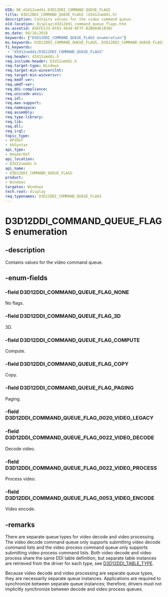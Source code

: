 ```yaml
---
UID: NE:d3d12umddi.D3D12DDI_COMMAND_QUEUE_FLAGS
title: D3D12DDI_COMMAND_QUEUE_FLAGS (d3d12umddi.h)
description: Contains values for the video command queue.
old-location: display\d3d12ddi_command_queue_flags.htm
ms.assetid: A5EFE133-6F63-4EA4-8F7F-B2B6A4E1838C
ms.date: 04/16/2018
keywords: ["D3D12DDI_COMMAND_QUEUE_FLAGS enumeration"]
ms.keywords: D3D12DDI_COMMAND_QUEUE_FLAGS, D3D12DDI_COMMAND_QUEUE_FLAGS enumeration [Display Devices], D3D12DDI_COMMAND_QUEUE_FLAG_0022_VIDEO_DECODE, D3D12DDI_COMMAND_QUEUE_FLAG_0022_VIDEO_PROCESS, D3D12DDI_COMMAND_QUEUE_FLAG_3D, D3D12DDI_COMMAND_QUEUE_FLAG_COMPUTE, D3D12DDI_COMMAND_QUEUE_FLAG_COPY, D3D12DDI_COMMAND_QUEUE_FLAG_NONE, D3D12DDI_COMMAND_QUEUE_FLAG_PAGING, d3d12umddi/D3D12DDI_COMMAND_QUEUE_FLAGS, d3d12umddi/D3D12DDI_COMMAND_QUEUE_FLAG_0022_VIDEO_DECODE, d3d12umddi/D3D12DDI_COMMAND_QUEUE_FLAG_0022_VIDEO_PROCESS, d3d12umddi/D3D12DDI_COMMAND_QUEUE_FLAG_3D, d3d12umddi/D3D12DDI_COMMAND_QUEUE_FLAG_COMPUTE, d3d12umddi/D3D12DDI_COMMAND_QUEUE_FLAG_COPY, d3d12umddi/D3D12DDI_COMMAND_QUEUE_FLAG_NONE, d3d12umddi/D3D12DDI_COMMAND_QUEUE_FLAG_PAGING, display.d3d12ddi_command_queue_flags
f1_keywords:
 - "d3d12umddi/D3D12DDI_COMMAND_QUEUE_FLAGS"
req.header: d3d12umddi.h
req.include-header: D3d12umddi.h
req.target-type: Windows
req.target-min-winverclnt:
req.target-min-winversvr:
req.kmdf-ver:
req.umdf-ver:
req.ddi-compliance:
req.unicode-ansi:
req.idl:
req.max-support:
req.namespace:
req.assembly:
req.type-library:
req.lib:
req.dll:
req.irql:
topic_type:
- APIRef
- kbSyntax
api_type:
- HeaderDef
api_location:
- D3d12umddi.h
api_name:
- D3D12DDI_COMMAND_QUEUE_FLAGS
product:
- Windows
targetos: Windows
tech.root: display
req.typenames: D3D12DDI_COMMAND_QUEUE_FLAGS
---
```


# D3D12DDI_COMMAND_QUEUE_FLAGS enumeration


## -description


Contains values for the video command queue.


## -enum-fields




### -field D3D12DDI_COMMAND_QUEUE_FLAG_NONE

No flags.


### -field D3D12DDI_COMMAND_QUEUE_FLAG_3D

3D.


### -field D3D12DDI_COMMAND_QUEUE_FLAG_COMPUTE

Compute.


### -field D3D12DDI_COMMAND_QUEUE_FLAG_COPY

Copy.


### -field D3D12DDI_COMMAND_QUEUE_FLAG_PAGING

Paging.


### -field D3D12DDI_COMMAND_QUEUE_FLAG_0020_VIDEO_LEGACY


### -field D3D12DDI_COMMAND_QUEUE_FLAG_0022_VIDEO_DECODE

Decode video.


### -field D3D12DDI_COMMAND_QUEUE_FLAG_0022_VIDEO_PROCESS

Process video.

### -field D3D12DDI_COMMAND_QUEUE_FLAG_0053_VIDEO_ENCODE

Video encode.

## -remarks

There are separate queue types for video decode and video processing.  The video decode command queue only supports submitting video decode command lists and the video process command queue only supports submitting video process command lists.  Both video decode and video process share the same DDI table definition, but separate table instances are retrieved from the driver for each type, see [D3D12DDI_TABLE_TYPE](ne-d3d12umddi-d3d12ddi_table_type.md).

Because video decode and video processing are separate queue types, they are necessarily separate queue instances.  Applications are required to synchronize between separate queue instances; therefore, drivers must not implicitly synchronize between decode and video process queues.
